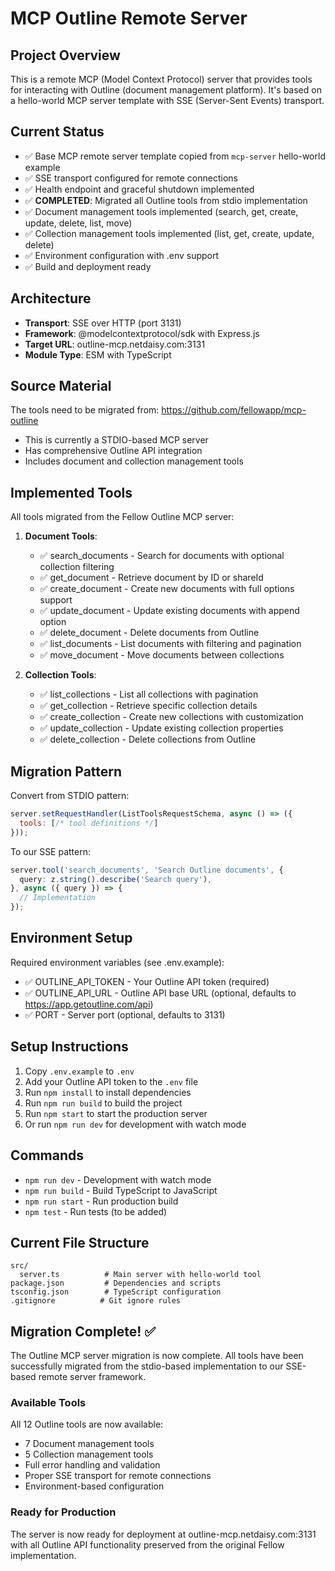# MCP Outline Remote Server

## Project Overview
This is a remote MCP (Model Context Protocol) server that provides tools for interacting with Outline (document management platform). It's based on a hello-world MCP server template with SSE (Server-Sent Events) transport.

## Current Status
- ✅ Base MCP remote server template copied from `mcp-server` hello-world example
- ✅ SSE transport configured for remote connections
- ✅ Health endpoint and graceful shutdown implemented
- ✅ **COMPLETED**: Migrated all Outline tools from stdio implementation
- ✅ Document management tools implemented (search, get, create, update, delete, list, move)
- ✅ Collection management tools implemented (list, get, create, update, delete)
- ✅ Environment configuration with .env support
- ✅ Build and deployment ready

## Architecture
- **Transport**: SSE over HTTP (port 3131)
- **Framework**: @modelcontextprotocol/sdk with Express.js
- **Target URL**: outline-mcp.netdaisy.com:3131
- **Module Type**: ESM with TypeScript

## Source Material
The tools need to be migrated from: https://github.com/fellowapp/mcp-outline
- This is currently a STDIO-based MCP server
- Has comprehensive Outline API integration
- Includes document and collection management tools

## Implemented Tools
All tools migrated from the Fellow Outline MCP server:

1. **Document Tools**:
   - ✅ search_documents - Search for documents with optional collection filtering
   - ✅ get_document - Retrieve document by ID or shareId
   - ✅ create_document - Create new documents with full options support
   - ✅ update_document - Update existing documents with append option
   - ✅ delete_document - Delete documents from Outline
   - ✅ list_documents - List documents with filtering and pagination
   - ✅ move_document - Move documents between collections

2. **Collection Tools**:
   - ✅ list_collections - List all collections with pagination
   - ✅ get_collection - Retrieve specific collection details
   - ✅ create_collection - Create new collections with customization
   - ✅ update_collection - Update existing collection properties
   - ✅ delete_collection - Delete collections from Outline

## Migration Pattern
Convert from STDIO pattern:
```javascript
server.setRequestHandler(ListToolsRequestSchema, async () => ({
  tools: [/* tool definitions */]
}));
```

To our SSE pattern:
```typescript
server.tool('search_documents', 'Search Outline documents', {
  query: z.string().describe('Search query'),
}, async ({ query }) => {
  // Implementation
});
```

## Environment Setup
Required environment variables (see .env.example):
- ✅ OUTLINE_API_TOKEN - Your Outline API token (required)
- ✅ OUTLINE_API_URL - Outline API base URL (optional, defaults to https://app.getoutline.com/api)
- ✅ PORT - Server port (optional, defaults to 3131)

## Setup Instructions
1. Copy `.env.example` to `.env`
2. Add your Outline API token to the `.env` file
3. Run `npm install` to install dependencies
4. Run `npm run build` to build the project
5. Run `npm start` to start the production server
6. Or run `npm run dev` for development with watch mode

## Commands
- `npm run dev` - Development with watch mode  
- `npm run build` - Build TypeScript to JavaScript
- `npm run start` - Run production build
- `npm test` - Run tests (to be added)

## Current File Structure
```
src/
  server.ts          # Main server with hello-world tool
package.json         # Dependencies and scripts
tsconfig.json        # TypeScript configuration  
.gitignore          # Git ignore rules
```

## Migration Complete! ✅

The Outline MCP server migration is now complete. All tools have been successfully migrated from the stdio-based implementation to our SSE-based remote server framework.

### Available Tools
All 12 Outline tools are now available:
- 7 Document management tools
- 5 Collection management tools
- Full error handling and validation
- Proper SSE transport for remote connections
- Environment-based configuration

### Ready for Production
The server is now ready for deployment at outline-mcp.netdaisy.com:3131 with all Outline API functionality preserved from the original Fellow implementation.